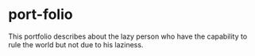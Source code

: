 # port-folio
This portfolio describes about the lazy person who have the capability to rule the world
but not due to his laziness.
